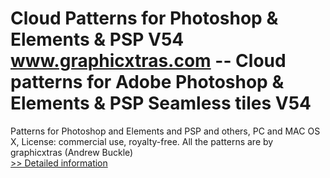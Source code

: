 # Cloud Patterns for Photoshop & Elements & PSP V54<br />www.graphicxtras.com -- Cloud patterns for Adobe Photoshop & Elements & PSP Seamless tiles V54

Patterns for Photoshop and Elements and PSP and others, PC and MAC OS X, License: commercial use, royalty-free. All the patterns are by graphicxtras (Andrew Buckle)<br />[>> Detailed information](https://secure.shareit.com/shareit/product.html?productid=300469074&affiliateid=200057808)